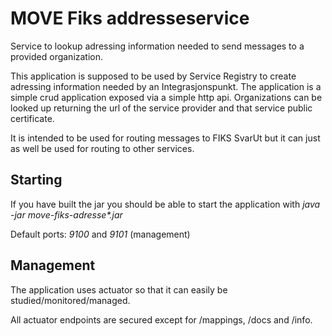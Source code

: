 # MOVE Fiks addresseservice

Service to lookup adressing information needed to send messages to a provided organization.

This application is supposed to be used by Service Registry to create adressing information needed by an 
Integrasjonspunkt. The application is a simple crud application exposed via a simple http api. Organizations can be looked up returning the url of the service provider and that service public certificate.

It is intended to be used for routing messages to FIKS SvarUt but it can just as well be used for routing to other services. 

## Starting
If you have built the jar you should be able to start the application with
_java -jar move-fiks-adresse*.jar_

Default ports: _9100_ and _9101_ (management)

## Management
The application uses actuator so that it can easily be studied/monitored/managed.

All actuator endpoints are secured except for /mappings, /docs and /info.
